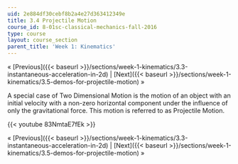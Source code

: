 ```yaml
---
uid: 2e884df30cebf8b2a4e27d363412349e
title: 3.4 Projectile Motion
course_id: 8-01sc-classical-mechanics-fall-2016
type: course
layout: course_section
parent_title: 'Week 1: Kinematics'
---
```


« [Previous]({{< baseurl >}}/sections/week-1-kinematics/3.3-instantaneous-acceleration-in-2d) | [Next]({{< baseurl >}}/sections/week-1-kinematics/3.5-demos-for-projectile-motion) »

A special case of Two Dimensional Motion is the motion of an object with an initial velocity with a non-zero horizontal component under the influence of only the gravitational force. This motion is referred to as Projectile Motion.

{{< youtube 83NmtaE7fEk >}}

« [Previous]({{< baseurl >}}/sections/week-1-kinematics/3.3-instantaneous-acceleration-in-2d) | [Next]({{< baseurl >}}/sections/week-1-kinematics/3.5-demos-for-projectile-motion) »